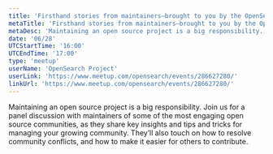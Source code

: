 ```yaml
---
title: 'Firsthand stories from maintainers—brought to you by the OpenSearch Project'
metaTitle: 'Firsthand stories from maintainers—brought to you by the OpenSearch Project'
metaDesc: 'Maintaining an open source project is a big responsibility. Join us for a panel discussion with maintainers of some of the most engaging open source communities, as they share key insights and tips and tricks for managing your growing community. They’ll also touch on how to resolve community conflicts, and how to make it easier for others to contribute.'
date: '06/28'
UTCStartTime: '16:00'
UTCEndTime: '17:00'
type: 'meetup'
userName: 'OpenSearch Project'
userLink: 'https://www.meetup.com/opensearch/events/286627280/'
linkUrl: 'https://www.meetup.com/opensearch/events/286627280/'
---
```


Maintaining an open source project is a big responsibility. Join us for a panel discussion with maintainers of some of the most engaging open source communities, as they share key insights and tips and tricks for managing your growing community. They’ll also touch on how to resolve community conflicts, and how to make it easier for others to contribute.

